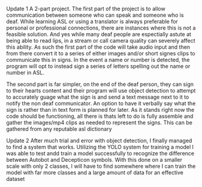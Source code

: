 Update 1
 A 2-part project. The first part of the project is to allow communication between someone who can speak and someone who is deaf. While learning ASL or using a 
translator is always preferable for personal or professional connections, there are instances where this is not a feasible solution. And yes while many deaf people are espectially
astute at being able to read lips, in a stream or call camera quality can severely affect this ability. As such the first part of the code will take audio input and then from there
convert it to a series of either images and/or short signes clips to communicate this in signs. In the event a name or number is detected, the program will opt to instead sign a 
series of letters spelling out the name or number in ASL.

The second part is far simpler, on the end of the deaf person, they can sign to their hearts content and their program will use object detection to attempt to accurately guage what
the sign is and send a text message next to it to notify the non deaf communicator. An option to have it verbally say what the sign is rather than in text form is planned for later.
As it stands right now the code should be functioning, all there is thats left to do is fully assemble and gather the images/mp4 clips as needed to represent the signs. This can be
gathered from any reputable asl dictionary

Update 2
After much trial and error with object detection, I finally managed to find a system that works. Utilizing the YOLO system for training a model I was able to test andd train a model successfully to recognize the difference between Autobot and Decepticon symbols. With this done on a smaller scale with only 2 classes, I will have to find somewhere where I can train the model with far more classes and a large amount of data for an effective dataset
